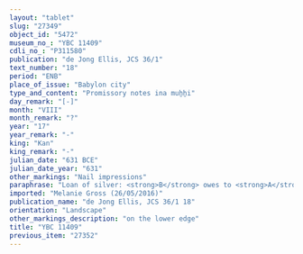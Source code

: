 ```yaml
---
layout: "tablet"
slug: "27349"
object_id: "5472"
museum_no_: "YBC 11409"
cdli_no_: "P311580"
publication: "de Jong Ellis, JCS 36/1"
text_number: "18"
period: "ENB"
place_of_issue: "Babylon city"
type_and_content: "Promissory notes ina muẖẖi"
day_remark: "[-]"
month: "VIII"
month_remark: "?"
year: "17"
year_remark: "-"
king: "Kan"
king_remark: "-"
julian_date: "631 BCE"
julian_date_year: "631"
other_markings: "Nail impressions"
paraphrase: "Loan of silver: <strong>B</strong> owes to <strong>A</strong> [x] amount of silver. Beginning with following month Kislīm (IX), the debt will bear a yearly interest of 8 shekels per mina (13.33% p.a.). The debt is secured by a pledge in terms of a field. [x] witnesses and the scribe.<br /> &nbsp;<br /> <strong>A</strong> = Bēl-u&scaron;allim/Lē&rsquo;&ecirc;a; <strong>B</strong> = Nab&ucirc;-ibni/&Scaron;ig&ucirc;a; Scribe = [&hellip;]<br /> &nbsp;"
imported: "Melanie Gross (26/05/2016)"
publication_name: "de Jong Ellis, JCS 36/1 18"
orientation: "Landscape"
other_markings_description: "on the lower edge"
title: "YBC 11409"
previous_item: "27352"
---
```

